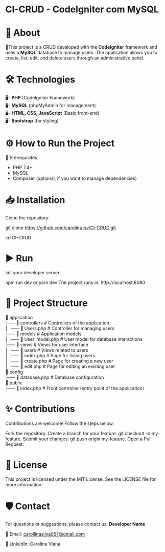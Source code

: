 
# CI-CRUD - CodeIgniter com MySQL



# 📖 About
🤖This project is a CRUD developed with the **CodeIgniter** framework and uses a **MySQL** database to manage users. The application allows you to create, list, edit, and delete users through an administrative panel.

# 🛠️ Technologies
🖥️- **PHP** (CodeIgniter Framework)  
🖥️- **MySQL** (phpMyAdmin for management)  
🖥️- **HTML, CSS, JavaScript** (Basic front-end)  
🖥️- **Bootstrap** (for styling)

# ⚙️ How to Run the Project
🧰 Prerequisites  
- PHP 7.4+  
- MySQL  
- Composer (optional, if you want to manage dependencies)  

# 📥 Installation
Clone the repository:

git clone https://github.com/carolina-sv/CI-CRUD.git

cd CI-CRUD


# ▶️ Run
Init your developer server:

npm run dev
 or
yarn dev
The project runs in: http://localhost:8080

# 📂 Project Structure
📁 application  
├── 📂 controllers           # Controllers of the application  
│   └── 📄 Users.php         # Controller for managing users  
├── 📂 models                # Application models  
│   └── 📄 User_model.php    # User model for database interactions  
├── 📂 views                 # Views for user interface  
│   └── 📂 users             # Views related to users  
│       ├── 📄 index.php     # Page for listing users  
│       ├── 📄 create.php    # Page for creating a new user  
│       └── 📄 edit.php      # Page for editing an existing user  
📁 config  
├── 📄 database.php          # Database configuration  
📁 public  
├── 📄 index.php             # Front controller (entry point of the application)  


# ✨ Contributions
Contributions are welcome! Follow the steps below:

Fork the repository.
Create a branch for your feature: git checkout -b my-feature.
Submit your changes: git push origin my-feature.
Open a Pull Request.

# 📄 License
This project is licensed under the MIT License. See the LICENSE file for more information.

# 🛡️ Contact
For questions or suggestions, please contact us:
**Developer Name**

📧 Email: carollinasilva057@gmail.com

💼 LinkedIn: Carolina Viana



